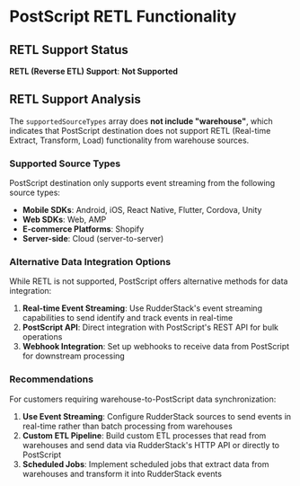# PostScript RETL Functionality

## RETL Support Status

**RETL (Reverse ETL) Support**: **Not Supported**

## RETL Support Analysis

The `supportedSourceTypes` array does **not include "warehouse"**, which indicates that PostScript destination does not support RETL (Real-time Extract, Transform, Load) functionality from warehouse sources.

### Supported Source Types

PostScript destination only supports event streaming from the following source types:

- **Mobile SDKs**: Android, iOS, React Native, Flutter, Cordova, Unity
- **Web SDKs**: Web, AMP
- **E-commerce Platforms**: Shopify
- **Server-side**: Cloud (server-to-server)

### Alternative Data Integration Options

While RETL is not supported, PostScript offers alternative methods for data integration:

1. **Real-time Event Streaming**: Use RudderStack's event streaming capabilities to send identify and track events in real-time
2. **PostScript API**: Direct integration with PostScript's REST API for bulk operations
3. **Webhook Integration**: Set up webhooks to receive data from PostScript for downstream processing

### Recommendations

For customers requiring warehouse-to-PostScript data synchronization:

1. **Use Event Streaming**: Configure RudderStack sources to send events in real-time rather than batch processing from warehouses
2. **Custom ETL Pipeline**: Build custom ETL processes that read from warehouses and send data via RudderStack's HTTP API or directly to PostScript
3. **Scheduled Jobs**: Implement scheduled jobs that extract data from warehouses and transform it into RudderStack events
